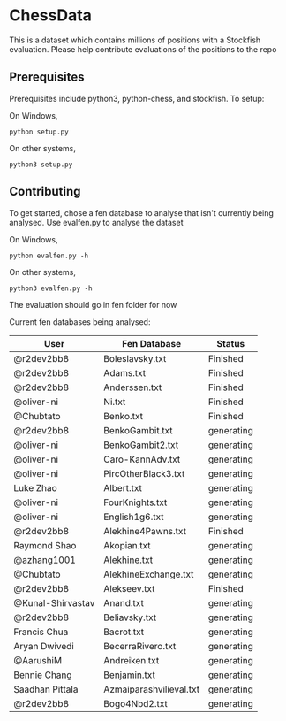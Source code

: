 # ChessData
This is a dataset which contains millions of positions with a Stockfish evaluation. Please help contribute evaluations of the positions to the repo

## Prerequisites
Prerequisites include python3, python-chess, and stockfish.
To setup:

On Windows,

``python setup.py``

On other systems,

``python3 setup.py``

## Contributing
To get started, chose a fen database to analyse that isn't currently being analysed.
Use evalfen.py to analyse the dataset

On Windows,

``python evalfen.py -h``

On other systems,

``python3 evalfen.py -h``


The evaluation should go in fen folder for now

Current fen databases being analysed:

| User	 |	Fen Database | Status |
| -------|-------------- | ------ |
| @r2dev2bb8	 |	Boleslavsky.txt	 | Finished |
| @r2dev2bb8  |  Adams.txt        | Finished |
| @r2dev2bb8  |  Anderssen.txt    | Finished |
| @oliver-ni  |  Ni.txt           | Finished |
| @Chubtato  |  Benko.txt     | Finished |
| @r2dev2bb8  | BenkoGambit.txt | generating  |
| @oliver-ni  |  BenkoGambit2.txt  | generating |
| @oliver-ni  |  Caro-KannAdv.txt  | generating |
| @oliver-ni  |  PircOtherBlack3.txt  | generating |
| Luke Zhao   |  Albert.txt  | generating |
| @oliver-ni  |  FourKnights.txt  | generating |
| @oliver-ni  |  English1g6.txt  | generating |
| @r2dev2bb8  |  Alekhine4Pawns.txt | Finished |
| Raymond Shao|  Akopian.txt    | generating |
| @azhang1001 |  Alekhine.txt   | generating |
| @Chubtato   |  AlekhineExchange.txt | generating |
| @r2dev2bb8  |  Alekseev.txt | Finished |
| @Kunal-Shirvastav| Anand.txt| generating |
| @r2dev2bb8  | Beliavsky.txt | generating |
| Francis Chua| Bacrot.txt    | generating |
| Aryan Dwivedi| BecerraRivero.txt | generating |
| @AarushiM   | Andreiken.txt | generating |
| Bennie Chang| Benjamin.txt  | generating |
| Saadhan Pittala | Azmaiparashvilieval.txt | generating |
| @r2dev2bb8  | Bogo4Nbd2.txt | generating |
